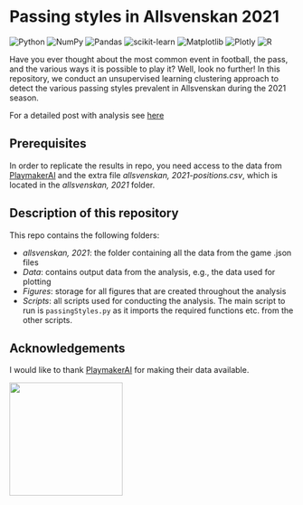 # Passing styles in Allsvenskan 2021

![Python](https://img.shields.io/badge/python-3670A0?style=for-the-badge&logo=python&logoColor=ffdd54) ![NumPy](https://img.shields.io/badge/numpy-%23013243.svg?style=for-the-badge&logo=numpy&logoColor=white)
![Pandas](https://img.shields.io/badge/pandas-%23150458.svg?style=for-the-badge&logo=pandas&logoColor=white)
![scikit-learn](https://img.shields.io/badge/scikit--learn-%23F7931E.svg?style=for-the-badge&logo=scikit-learn&logoColor=white)
![Matplotlib](https://img.shields.io/badge/Matplotlib-%23ffffff.svg?style=for-the-badge&logo=Matplotlib&logoColor=black)
![Plotly](https://img.shields.io/badge/Plotly-%233F4F75.svg?style=for-the-badge&logo=plotly&logoColor=white)
![R](https://img.shields.io/badge/r-%23276DC3.svg?style=for-the-badge&logo=r&logoColor=white)


Have you ever thought about the most common event in football, the pass, and the various ways it is possible to play it? Well, look no further!
In this repository, we conduct an unsupervised learning clustering approach to detect the various passing styles prevalent in Allsvenskan during the 2021 season.

For a detailed post with analysis see [here](https://safvenberger.github.io/blog/passing-styles-in-allsvenskan-2021) 

## Prerequisites
In order to replicate the results in repo, you need access to the data from [PlaymakerAI](https://twitter.com/playmakerai) and the extra file *allsvenskan, 2021-positions.csv*, which is located in the *allsvenskan, 2021* folder.

## Description of this repository
This repo contains the following folders:

- *allsvenskan, 2021*: the folder containing all the data from the game .json files
- *Data*: contains output data from the analysis, e.g., the data used for plotting
- *Figures*: storage for all figures that are created throughout the analysis 
- *Scripts*: all scripts used for conducting the analysis. The main script to run is ```passingStyles.py``` as it imports the required functions etc. from the other scripts.

## Acknowledgements
I would like to thank [PlaymakerAI](https://twitter.com/playmakerai) for making their data available.

<img src="https://drive.google.com/uc?id=132cTHOhFloLxc3-2B-qmgQlxGsWN0KS7" width="200" height="200" />
